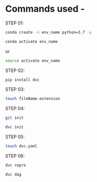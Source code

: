 # Commands used -

STEP 01:
```bash
conda create -n env_name python=3.7 -y
```

```bash
conda activate env_name
```
or 

```bash
source activate env_name
```
STEP 02:

```bash
pip install dvc
```

STEP 03:
```bash
touch fileName.extension
```

STEP 04:

```bash
git init
```

```bash
dvc init
```

STEP 05:

```bash
touch dvc.yaml
```

STEP 06:

```bash
dvc repro
```

```bash
dvc dag
```


